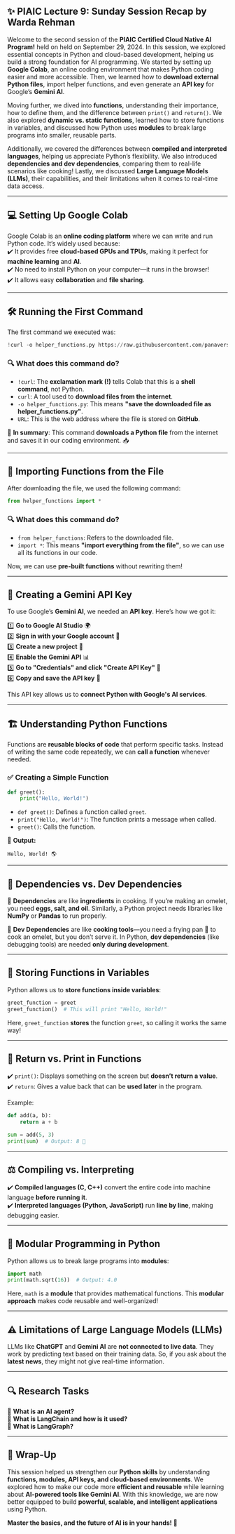 ## ✨ PIAIC Lecture 9: Sunday Session Recap by Warda Rehman
Welcome to the second session of the **PIAIC Certified Cloud Native AI Program!** held on held on September 29, 2024. 
In this session, we explored essential concepts in Python and cloud-based development, helping us build a strong foundation for AI programming. We started by setting up **Google Colab**, an online coding environment that makes Python coding easier and more accessible. Then, we learned how to **download external Python files**, import helper functions, and even generate an **API key** for Google’s **Gemini AI**.  

Moving further, we dived into **functions**, understanding their importance, how to define them, and the difference between `print()` and `return()`. We also explored **dynamic vs. static functions**, learned how to store functions in variables, and discussed how Python uses **modules** to break large programs into smaller, reusable parts.  

Additionally, we covered the differences between **compiled and interpreted languages**, helping us appreciate Python’s flexibility. We also introduced **dependencies and dev dependencies**, comparing them to real-life scenarios like cooking! Lastly, we discussed **Large Language Models (LLMs)**, their capabilities, and their limitations when it comes to real-time data access.  

---

## 💻 Setting Up Google Colab  

Google Colab is an **online coding platform** where we can write and run Python code. It’s widely used because:  
✔️ It provides free **cloud-based GPUs and TPUs**, making it perfect for **machine learning** and **AI**.  
✔️ No need to install Python on your computer—it runs in the browser!  
✔️ It allows easy **collaboration** and **file sharing**.  

---

## 🛠️ Running the First Command  

The first command we executed was:  

```python
!curl -o helper_functions.py https://raw.githubusercontent.com/panaversity/learn-cloud-native-modern-ai-python/main/07_natural_language_programming/02_ai_python_for_beginners/course1_basics/Lesson_9/helper_functions.py
```  

### 🔍 What does this command do?  
- `!curl`: The **exclamation mark (!)** tells Colab that this is a **shell command**, not Python.  
- `curl`: A tool used to **download files from the internet**.  
- `-o helper_functions.py`: This means **"save the downloaded file as helper_functions.py"**.  
- `URL`: This is the web address where the file is stored on **GitHub**.  

🔹 **In summary**: This command **downloads a Python file** from the internet and saves it in our coding environment. 📥  

---

## 🧩 Importing Functions from the File  

After downloading the file, we used the following command:  

```python
from helper_functions import *
```  

### 🔍 What does this command do?  
- `from helper_functions`: Refers to the downloaded file.  
- `import *`: This means **"import everything from the file"**, so we can use all its functions in our code.  

Now, we can use **pre-built functions** without rewriting them!  

---

## 🔑 Creating a Gemini API Key  

To use Google’s **Gemini AI**, we needed an **API key**. Here’s how we got it:  

1️⃣ **Go to Google AI Studio** 🌍  
2️⃣ **Sign in with your Google account** 🔐  
3️⃣ **Create a new project** 🚧  
4️⃣ **Enable the Gemini API** 📊  
5️⃣ **Go to "Credentials" and click "Create API Key"** 🔑  
6️⃣ **Copy and save the API key** 📝  

This API key allows us to **connect Python with Google's AI services**.  

---

## 🏗️ Understanding Python Functions  

Functions are **reusable blocks of code** that perform specific tasks. Instead of writing the same code repeatedly, we can **call a function** whenever needed.  

### ✅ Creating a Simple Function  

```python
def greet():
    print("Hello, World!")
```  

- `def greet()`: Defines a function called `greet`.  
- `print("Hello, World!")`: The function prints a message when called.  
- `greet()`: Calls the function.  

📌 **Output:**  

```
Hello, World! 🌎
```  

---

## 🥚 Dependencies vs. Dev Dependencies  

🔹 **Dependencies** are like **ingredients** in cooking. If you’re making an omelet, you need **eggs, salt, and oil**. Similarly, a Python project needs libraries like **NumPy** or **Pandas** to run properly.  

🔹 **Dev Dependencies** are like **cooking tools**—you need a frying pan 🥘 to cook an omelet, but you don’t serve it. In Python, **dev dependencies** (like debugging tools) are needed **only during development**.  

---

## 🔁 Storing Functions in Variables  

Python allows us to **store functions inside variables**:  

```python
greet_function = greet
greet_function()  # This will print "Hello, World!"
```  

Here, `greet_function` **stores** the function `greet`, so calling it works the same way!  

---

## 🔄 Return vs. Print in Functions  

✔️ `print()`: Displays something on the screen but **doesn’t return a value**.  
✔️ `return`: Gives a value back that can be **used later** in the program.  

Example:  

```python
def add(a, b):
    return a + b

sum = add(5, 3)
print(sum)  # Output: 8 🎯
```  

---

## ⚖️ Compiling vs. Interpreting  

✔️ **Compiled languages (C, C++)** convert the entire code into machine language **before running it**.  
✔️ **Interpreted languages (Python, JavaScript)** run **line by line**, making debugging easier.  

---

## 🧩 Modular Programming in Python  

Python allows us to break large programs into **modules**:  

```python
import math
print(math.sqrt(16))  # Output: 4.0
```  

Here, `math` is a **module** that provides mathematical functions. This **modular approach** makes code reusable and well-organized!  

---

## ⚠️ Limitations of Large Language Models (LLMs)  

LLMs like **ChatGPT** and **Gemini AI** are **not connected to live data**. They work by predicting text based on their training data. So, if you ask about the **latest news**, they might not give real-time information.  

---

## 🔍 Research Tasks  

📌 **What is an AI agent?**  
📌 **What is LangChain and how is it used?**  
📌 **What is LangGraph?**  

---

## 🎯 Wrap-Up  

This session helped us strengthen our **Python skills** by understanding **functions, modules, API keys, and cloud-based environments**. We explored how to make our code more **efficient and reusable** while learning about **AI-powered tools like Gemini AI**. With this knowledge, we are now better equipped to build **powerful, scalable, and intelligent applications** using Python.  

**Master the basics, and the future of AI is in your hands! 🚀**  
